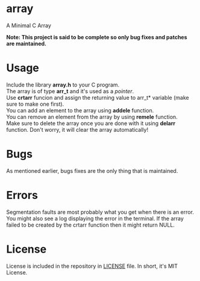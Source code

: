 # array
A Minimal C Array

**Note: This project is said to be complete so only bug fixes and patches are maintained.**

# Usage
Include the library **array.h** to your C program. <br>
The array is of type **arr_t** and it's used as a *pointer*. <br>
Use **crtarr** funcion and assign the returning value to arr_t* variable (make sure to make one first). <br>
You can add an element to the array using **addele** function. <br>
You can remove an element from the array by using **remele** function. <br>
Make sure to delete the array once you are done with it using **delarr** function. Don't worry, it will clear the array automatically!

# Bugs
As mentioned earlier, bugs fixes are the only thing that is maintained.

# Errors
Segmentation faults are most probably what you get when there is an error. You might also see a log displaying the error in the terminal.
If the array failed to be created by the crtarr function then it might return NULL.

# License
License is included in the repository in [LICENSE](https://github.com/AnstroPleuton/array/blob/main/LICENSE) file. In short, it's MIT License.
